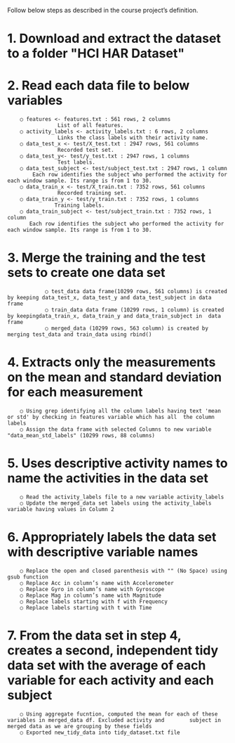 Follow below steps as described in the course project’s definition.

#	1. Download and extract the dataset  to a folder "HCI HAR Dataset"
		
#	2. Read each data file to below variables
		○ features <- features.txt : 561 rows, 2 columns
                    List of all features.
		○ activity_labels <- activity_labels.txt : 6 rows, 2 columns
                    Links the class labels with their activity name.
		○ data_test_x <- test/X_test.txt : 2947 rows, 561 columns
                    Recorded test set.
		○ data_test_y<- test/y_test.txt : 2947 rows, 1 columns
                    Test labels.
		○ data_test_subject <- test/subject_test.txt : 2947 rows, 1 column
		    Each row identifies the subject who performed the activity for each window sample. Its range is from 1 to 30. 
		○ data_train_x <- test/X_train.txt : 7352 rows, 561 columns
                    Recorded training set.
		○ data_train_y <- test/y_train.txt : 7352 rows, 1 columns
                   Training labels.
		○ data_train_subject <- test/subject_train.txt : 7352 rows, 1 column
		   Each row identifies the subject who performed the activity for each window sample. Its range is from 1 to 30. 
		
#       3. Merge the training and the test sets to create one data set
                ○ test_data data frame(10299 rows, 561 columns) is created by keeping data_test_x, data_test_y and data_test_subject in data frame
                ○ train_data data frame (10299 rows, 1 column) is created by keepingdata_train_x, data_train_y and data_train_subject in  data frame
                ○ merged_data (10299 rows, 563 column) is created by merging test_data and train_data using rbind()
#	4. Extracts only the measurements on the mean and standard deviation for each measurement
		○ Using grep identifying all the column labels having text 'mean or std' by checking in features variable which has all  the column labels
		○ Assign the data frame with selected Columns to new variable "data_mean_std_labels" (10299 rows, 88 columns)
#	5. Uses descriptive activity names to name the activities in the data set
		○ Read the activity_labels file to a new variable activity_labels
		○ Update the merged_data set labels using the activity_labels variable having values in Column 2 
#	6. Appropriately labels the data set with descriptive variable names
		○ Replace the open and closed parenthesis with "" (No Space) using gsub function
		○ Replace Acc in column’s name with Accelerometer
		○ Replace Gyro in column’s name with Gyroscope
		○ Replace Mag in column’s name with Magnitude
		○ Replace labels starting with f with Frequency
		○ Replace labels starting with t with Time
#	7. From the data set in step 4, creates a second, independent tidy data set with the average of each variable for each activity and each subject
		○ Using aggregate fucntion, computed the mean for each of these variables in merged_data df. Excluded activity and        subject in merged data as we are grouping by these fields
		○ Exported new_tidy_data into tidy_dataset.txt file
